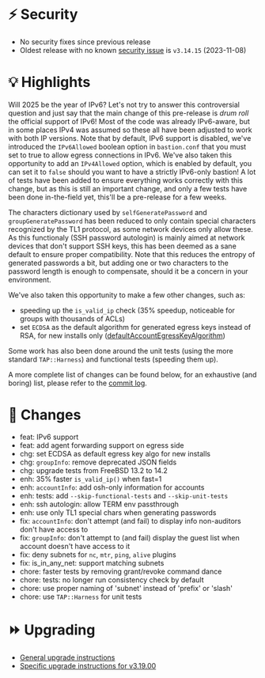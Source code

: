 # :zap: Security

- No security fixes since previous release
- Oldest release with no known [security issue](https://github.com/ovh/the-bastion/security/advisories) is `v3.14.15` (2023-11-08)

# :bulb: Highlights

Will 2025 be the year of IPv6? Let's not try to answer this controversial question and just say that the main change of this pre-release is *drum roll* the official support of IPv6!
Most of the code was already IPv6-aware, but in some places IPv4 was assumed so these all have been adjusted to work with both IP versions.
Note that by default, IPv6 support is disabled, we've introduced the ``IPv6Allowed`` boolean option in ``bastion.conf`` that you must set to true to allow egress connections in IPv6. We've also taken this opportunity to add an ``IPv4Allowed`` option, which is enabled by default, you can set it to ``false`` should you want to have a strictly IPv6-only bastion!
A lot of tests have been added to ensure everything works correctly with this change, but as this is still an important change, and only a few tests have been done in-the-field yet, this'll be a pre-release for a few weeks.

The characters dictionary used by ``selfGeneratePassword`` and ``groupGeneratePassword`` has been reduced to only contain special characters recognized by the TL1 protocol, as some network devices only allow these. As this functionaly (SSH password autologin) is mainly aimed at network devices that don't support SSH keys, this has been deemed as a sane default to ensure proper compatibility. Note that this reduces the entropy of generated passwords a bit, but adding one or two characters to the password length is enough to compensate, should it be a concern in your environment.

We've also taken this opportunity to make a few other changes, such as:
- speeding up the ``is_valid_ip`` check (35% speedup, noticeable for groups with thousands of ACLs)
- set ``ECDSA`` as the default algorithm for generated egress keys instead of RSA, for new installs only ([defaultAccountEgressKeyAlgorithm](https://ovh.github.io/the-bastion/administration/configuration/bastion_conf.html#defaultaccountegresskeyalgorithm))

Some work has also been done around the unit tests (using the more standard ``TAP::Harness``) and functional tests (speeding them up).

A more complete list of changes can be found below, for an exhaustive (and boring) list, please refer to the [commit log](https://github.com/ovh/the-bastion/compare/v3.18.00...v3.10.00).

# :pushpin: Changes
- feat: IPv6 support
- feat: add agent forwarding support on egress side
- chg: set ECDSA as default egress key algo for new installs
- chg: ``groupInfo``: remove deprecated JSON fields
- chg: upgrade tests from FreeBSD 13.2 to 14.2
- enh: 35% faster ``is_valid_ip()`` when fast=1
- enh: ``accountInfo``: add osh-only information for accounts
- enh: tests: add ``--skip-functional-tests`` and ``--skip-unit-tests``
- enh: ssh autologin: allow TERM env passthrough
- enh: use only TL1 special chars when generating passwords
- fix: ``accountInfo``: don't attempt (and fail) to display info non-auditors don't have access to
- fix: ``groupInfo``: don't attempt to (and fail) display the guest list when account doesn't have access to it
- fix: deny subnets for ``nc``, ``mtr``, ``ping``, ``alive`` plugins
- fix: is_in_any_net: support matching subnets
- chore: faster tests by removing grant/revoke command dance
- chore: tests: no longer run consistency check by default
- chore: use proper naming of 'subnet' instead of 'prefix' or 'slash'
- chore: use ``TAP::Harness`` for unit tests

# :fast_forward: Upgrading

- [General upgrade instructions](https://ovh.github.io/the-bastion/installation/upgrading.html)
- [Specific upgrade instructions for v3.19.00](https://ovh.github.io/the-bastion/installation/upgrading.html#v3-19-00-2025-02-25)
